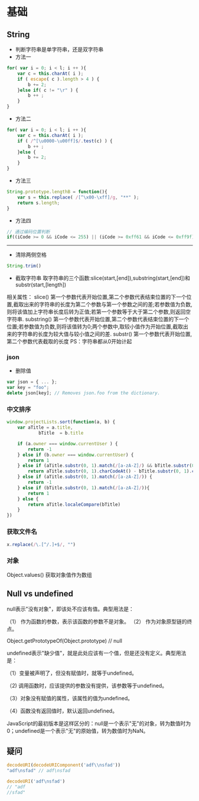 # 基础

## String
- 判断字符串是单字符串，还是双字符串
- 方法一
```js
for( var i = 0; i < l; i ++ ){
    var c = this.charAt( i );
    if ( escape( c ).length > 4 ) {
        b += 2;
    }else if( c != "\r" ) {
        b ++ ;
    }
}
```

- 方法二
```js
for( var i = 0; i < l; i ++ ){
    var c = this.charAt( i );
    if ( /^[\u0000-\u00ff]$/.test(c) ) {
        b ++ ;
    }else {
        b += 2;
    }
}
```

- 方法三
```js
String.prototype.lengthB = function(){
    var s = this.replace( /[^\x00-\xff]/g, "**" );
    return s.length;
}
```
- 方法四
```js
// 通过编码位置判断
if((iCode >= 0 && iCode <= 255) || (iCode >= 0xff61 && iCode <= 0xff9f))
```

---
- 清除两侧空格
```js
String.trim()
```

- 截取字符串
取字符串的三个函数:slice(start,[end]),substring(start,[end])和substr(start,[length])

相关属性：
slice()
第一个参数代表开始位置,第二个参数代表结束位置的下一个位置,截取出来的字符串的长度为第二个参数与第一个参数之间的差;若参数值为负数,则将该值加上字符串长度后转为正值;若第一个参数等于大于第二个参数,则返回空字符串.
substring()
第一个参数代表开始位置,第二个参数代表结束位置的下一个位置;若参数值为负数,则将该值转为0;两个参数中,取较小值作为开始位置,截取出来的字符串的长度为较大值与较小值之间的差.
substr()
第一个参数代表开始位置,第二个参数代表截取的长度
PS：字符串都从0开始计起

### json

- 删除值
```js
var json = { ... };
var key = "foo";
delete json[key]; // Removes json.foo from the dictionary.
```


### 中文排序
```js
window.projectLists.sort(function(a, b) {
	var aTitle = a.title,
			bTitle  = b.title

	if (a.owner === window.currentUser ) {
		return -1
	} else if (b.owner === window.currentUser) {
		return 1
	} else if (aTitle.substr(0, 1).match(/[a-zA-Z]/) && bTitle.substr(0, 1).match(/[a-zA-Z]/)) {
		return aTitle.substr(0, 1).charCodeAt() - bTitle.substr(0, 1).charCodeAt()
	} else if (aTitle.substr(0, 1).match(/[a-zA-Z]/)) {
		return -1
	} else if (bTitle.substr(0, 1).match(/[a-zA-Z]/)){
		return 1
	} else {
		return aTitle.localeCompare(bTitle)
	}
})
```

### 获取文件名
```js
x.replace(/\.[^/.]+$/, "")
```

### 对象
Object.values() 获取对象值作为数组


## Null vs undefined
null表示"没有对象"，即该处不应该有值。典型用法是：

（1） 作为函数的参数，表示该函数的参数不是对象。
（2） 作为对象原型链的终点。


Object.getPrototypeOf(Object.prototype)
// null

undefined表示"缺少值"，就是此处应该有一个值，但是还没有定义。典型用法是：

（1）变量被声明了，但没有赋值时，就等于undefined。

（2) 调用函数时，应该提供的参数没有提供，该参数等于undefined。

（3）对象没有赋值的属性，该属性的值为undefined。

（4）函数没有返回值时，默认返回undefined。

JavaScript的最初版本是这样区分的：null是一个表示"无"的对象，转为数值时为0；undefined是一个表示"无"的原始值，转为数值时为NaN。



## 疑问

```javascript
decodeURI(decodeURIComponent('adf\\nsfad'))
"adf\nsfad" // adf\nsfad

decodeURI('adf\nsfad') 
// "adf
//sfad"
```

